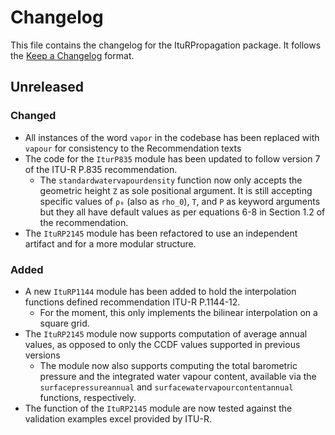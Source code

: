 # Changelog

This file contains the changelog for the ItuRPropagation package. It follows the [Keep a Changelog](https://keepachangelog.com/en/1.1.0/) format.

## Unreleased

### Changed
- All instances of the word `vapor` in the codebase has been replaced with `vapour` for consistency to the Recommendation texts
- The code for the `IturP835` module has been updated to follow version 7 of the ITU-R P.835 recommendation.
  - The `standardwatervapourdensity` function now only accepts the geometric height `Z` as sole positional argument. It is still accepting specific values of `ρ₀` (also as `rho_0`), `T`, and `P` as keyword arguments but they all have default values as per equations 6-8 in Section 1.2 of the recommendation.
- The `ItuRP2145` module has been refactored to use an independent artifact and for a more modular structure.

### Added
- A new `ItuRP1144` module has been added to hold the interpolation functions defined recommendation ITU-R P.1144-12.
  - For the moment, this only implements the bilinear interpolation on a square grid.
- The `ItuRP2145` module now supports computation of average annual values, as opposed to only the CCDF values supported in previous versions
  - The module now also supports computing the total barometric pressure and the integrated water vapour content, available via the `surfacepressureannual` and `surfacewatervapourcontentannual` functions, respectively.
- The function of the `ItuRP2145` module are now tested against the validation examples excel provided by ITU-R.
